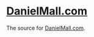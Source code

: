[DanielMall.com](http://DanielMall.com)
=============

The source for [DanielMall.com](http://DanielMall.com).